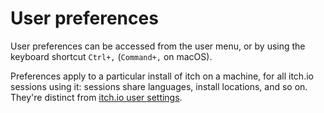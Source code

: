 
# User preferences

User preferences can be accessed from the user menu, or by using the keyboard
shortcut `Ctrl+,` (`Command+,` on macOS).

Preferences apply to a particular install of itch on a machine, for all
itch.io sessions using it: sessions share languages, install locations, and
so on. They're distinct from [itch.io user settings](https://itch.io/user/settings).

